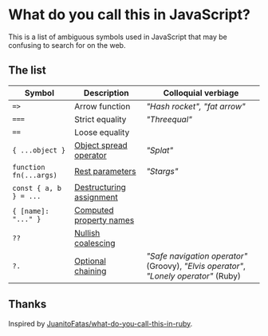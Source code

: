 # What do you call this in JavaScript?

This is a list of ambiguous symbols used in JavaScript that may be confusing to search for on the web.

## The list

| Symbol | Description    | Colloquial verbiage |
| ------ | -------------- | ------------------- |
| `=>`   | Arrow function | _"Hash rocket", "fat arrow"_ |
| `===`   | Strict equality | _"Threequal"_ |
| `==`   | Loose equality | |
| `{ ...object }` | [Object spread operator](https://redux.js.org/recipes/using-object-spread-operator) | _"Splat"_ |
| `function fn(...args)` | [Rest parameters](https://developer.mozilla.org/en-US/docs/Web/JavaScript/Reference/Functions/rest_parameters) | _"Stargs"_ |
| `const { a, b } = ...` | [Destructuring assignment](https://developer.mozilla.org/en-US/docs/Web/JavaScript/Reference/Operators/Destructuring_assignment) | |
| `{ [name]: "..." }` | [Computed property names](https://developer.mozilla.org/en-US/docs/Web/JavaScript/Reference/Operators/Object_initializer#Computed_property_names) | |
| `??` | [Nullish coalescing](https://github.com/tc39/proposal-nullish-coalescing) | |
| `?.` | [Optional chaining](https://github.com/tc39/proposal-optional-chaining) | _"Safe navigation operator"_ (Groovy), _"Elvis operator"_, _"Lonely operator"_ (Ruby) |

 
## Thanks

Inspired by [JuanitoFatas/what-do-you-call-this-in-ruby](https://github.com/JuanitoFatas/what-do-you-call-this-in-ruby).
